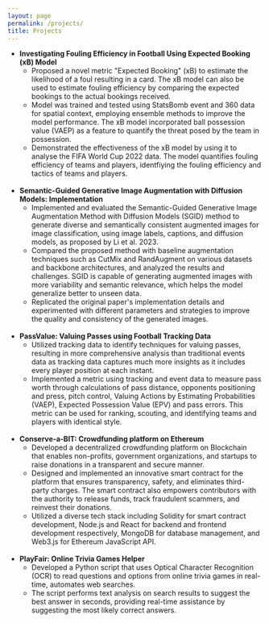 ```yaml
---
layout: page
permalink: /projects/
title: Projects
---
```


- **Investigating Fouling Efficiency in Football Using Expected Booking (xB) Model**
    - Proposed a novel metric "Expected Booking" (xB) to estimate the likelihood of a foul resulting in a card. The xB model can also be used to estimate fouling efficiency by comparing the expected bookings to the actual bookings received.
    - Model was trained and tested using StatsBomb event and 360 data for spatial context, employing ensemble methods to improve the model performance. The xB model incorporated ball possession value (VAEP) as a feature to quantify the threat posed by the team in possession.
    - Demonstrated the effectiveness of the xB model by using it to analyse the FIFA World Cup 2022 data. The model quantifies fouling efficiency of teams and players, identfiying the fouling efficiency and tactics of teams and players.
<br><br>
- **Semantic-Guided Generative Image Augmentation with Diffusion Models: Implementation**
  - Implemented and evaluated the Semantic-Guided Generative Image Augmentation Method with Diffusion Models (SGID) method to generate diverse and semantically consistent augmented images for image classification, using image labels, captions, and diffusion models, as proposed by Li et al. 2023.
  - Compared the proposed method with baseline augmentation techniques such as CutMix and RandAugment on various datasets and backbone architectures, and analyzed the results and challenges. SGID is capable of generating augmented images with more variability and semantic relevance, which helps the model generalize better to unseen data.
  - Replicated the original paper's implementation details and experimented with different parameters and strategies to improve the quality and consistency of the generated images.
<br><br>
- **PassValue: Valuing Passes using Football Tracking Data**
    - Utilized tracking data to identify techniques for valuing passes, resulting in more comprehensive analysis than traditional events data as tracking data captures much more insights as it includes every player position at each instant.
    - Implemented a metric using tracking and event data to measure pass worth through calculations of pass distance, opponents positioning and press, pitch control, Valuing Actions by Estimating Probabilities (VAEP), Expected Possession Value (EPV) and pass errors. This metric can be used for ranking, scouting, and identifying teams and players with identical style.
<br><br>
- **Conserve‑a‑BIT: Crowdfunding platform on Ethereum**
    - Developed a decentralized crowdfunding platform on Blockchain that enables non-profits, government organizations, and startups to raise donations in a transparent and secure manner.
    - Designed and implemented an innovative smart contract for the platform that ensures transparency, safety, and eliminates third-party charges. The smart contract also empowers contributors with the authority to release funds, track fraudulent scammers, and reinvest their donations.
    - Utilized a diverse tech stack including Solidity for smart contract development, Node.js and React for backend and frontend development respectively, MongoDB for database management, and Web3.js for Ethereum JavaScript API.
<br><br>
- **PlayFair: Online Trivia Games Helper**
    - Developed a Python script that uses Optical Character Recognition (OCR) to read questions and options from online trivia games in real-time, automates web searches.
    - The script performs text analysis on search results to suggest the best answer in seconds, providing real-time assistance by suggesting the most likely correct answers.
<br><br>